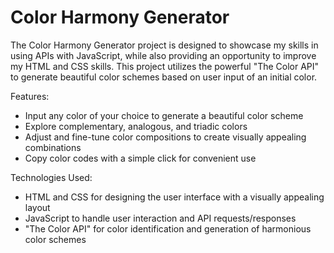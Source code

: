 # Color Harmony Generator
 The Color Harmony Generator project is designed to showcase my skills in using APIs with JavaScript, while also providing an opportunity to improve my HTML and CSS skills. This project utilizes the powerful "The Color API" to generate beautiful color schemes based on user input of an initial color.

Features:
- Input any color of your choice to generate a beautiful color scheme
- Explore complementary, analogous, and triadic colors
- Adjust and fine-tune color compositions to create visually appealing combinations
- Copy color codes with a simple click for convenient use

Technologies Used:
- HTML and CSS for designing the user interface with a visually appealing layout
- JavaScript to handle user interaction and API requests/responses
- "The Color API" for color identification and generation of harmonious color schemes